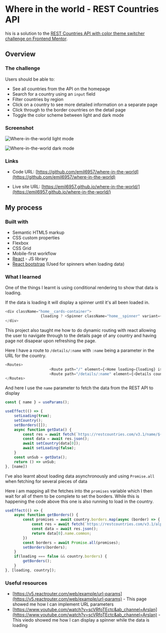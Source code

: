 # Where in the world - REST Countries API

his is a solution to the [REST Countries API with color theme switcher challenge on Frontend Mentor](https://www.frontendmentor.io/challenges/rest-countries-api-with-color-theme-switcher-5cacc469fec04111f7b848ca).

## Overview

### The challenge

Users should be able to:

- See all countries from the API on the homepage
- Search for a country using an `input` field
- Filter countries by region
- Click on a country to see more detailed information on a separate page
- Click through to the border countries on the detail page
- Toggle the color scheme between light and dark mode

### Screenshot

![Where-in-the-world light mode](https://user-images.githubusercontent.com/91159544/177341072-26b28e7e-26df-4564-82b6-6662910064ed.png)

![Where-in-the-world dark mode](https://user-images.githubusercontent.com/91159544/177341079-ddda7cb9-937b-4783-9058-5b0ce05e8c49.png)

### Links

- Code URL: [https://github.com/emil6957/where-in-the-world](https://github.com/emil6957/where-in-the-world)

- Live site URL: [https://emil6957.github.io/where-in-the-world/](https://emil6957.github.io/where-in-the-world/)

## My process

### Built with

- Semantic HTML5 markup
- CSS custom properties
- Flexbox
- CSS Grid
- Mobile-first workflow
- [React](https://reactjs.org/) - JS library
- [React bootstrap](https://react-bootstrap.github.io/) (Used for spinners when loading data)

### What I learned

One of the things I learnt is using conditional rendering to show that data is loading.

If the data is loading it will display a spinner until it's all been loaded in.
```js
<div className="home__cards-container">
				{loading ? <Spinner className="home__spinner" variant={isDarkMode ? "light" : "dark"} animation="border" size="lg" /> : countryElements }
</div>
```

This project also taught me how to do dynamic routing with react allowing the user to navigate through to the details page of any country and 
having page not disapear upon refreshing the page.

Here I have a route to `/details/:name` with `:name` being a parameter in the URL for the country.
```js
<Routes>
					<Route path="/" element={<Home loading={loading} isDarkMode={isDarkMode} countries={countries} />} />
					<Route path="/details/:name" element={<Details countries={countries} />} />
</Routes>
```

And here I use the `name` parameter to fetch the data from the REST API to display
```js
const { name } = useParams();

useEffect(() => {
    setLoading(true);
    setCountry();
    setBorders([]);
    async function getData() {
        const res = await fetch(`https://restcountries.com/v3.1/name/${name}?fullText=true`);
        const data = await res.json();
        await setCountry(data[0]);
        await setLoading(false);
    }
    const unSub = getData();
    return () => unSub;
}, [name])
```

I've also learnt about loading data asynchronously and using `Promise.all` when fetching for several pieces of data

Here i am mapping all the fetches into the `promises` variable which I then wait for all of them to be complete to set the borders.
While this is happening the code above this one is also running to load in the country.
```js
useEffect(() => {
    async function getBorders() {
        const promises = await country.borders.map(async (border) => {
            const res = await fetch(`https://restcountries.com/v3.1/alpha/${border}`);
            const data = await res.json();
            return data[0].name.common;
        })
        const borders = await Promise.all(promises);
        setBorders(borders);
    }
    if(loading === false && country.borders) {
        getBorders();
    }
}, [loading, country]);
```

### Useful resources

- [https://v5.reactrouter.com/web/example/url-params](https://v5.reactrouter.com/web/example/url-params) - This page showed me how I can implement URL parameters
- [https://www.youtube.com/watch?v=scVRfoTEctc&ab_channel=Arslan](https://www.youtube.com/watch?v=scVRfoTEctc&ab_channel=Arslan) - This viedo showed me how I can display a spinner while the data is loading
